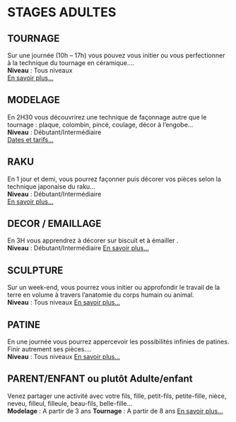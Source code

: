 # STAGES ADULTES
<!--
## Nom de la technique
_phrase d'accroche_
Durée :
Niveau : 
Tarif :
[En savoir plus...](page-technique)
-->
## TOURNAGE  
Sur une journée (10h – 17h) vous pouvez vous initier ou vous perfectionner à la technique du tournage en céramique.…   
**Niveau** : Tous niveaux    
[En savoir plus...](tournage_adultes)

## MODELAGE
En 2H30 vous découvrirez une technique de façonnage autre que le tournage : plaque, colombin, pincé, coulage, décor à l’engobe…   
**Niveau** : Débutant/Intermédiaire   
[Dates et tarifs...](modelage_adultes)

## RAKU  
En 1 jour et demi, vous pourrez façonner puis décorer vos pièces selon la technique japonaise du raku…   
**Niveau** : Débutant/Intermédiaire   
[En savoir plus...](raku_adultes) 

## DECOR / EMAILLAGE    
En 3H vous apprendrez à décorer sur biscuit et à émailler .    
**Niveau** : Débutant/Intermédiaire
[En savoir plus...](émaillage_adultes)

## SCULPTURE      
Sur un week-end, vous pourrez vous initier ou approfondir le travail de la terre en volume à travers l’anatomie du corps humain ou animal.   
**Niveau** : Tous niveaux
[En savoir plus...](sculpture_adultes)

## PATINE  
En une journée vous pourrez appercevoir les possibilités infinies de patines. Finir autrement ses pièces.…   
**Niveau** : Tous niveaux
[En savoir plus...](patine_adultes)

## PARENT/ENFANT ou plutôt Adulte/enfant 
Venez partager une activité avec votre fils, fille, petit-fils, petite-fille, nièce, neveu, filleul, filleule, beau-fils, belle-fille...  
**Modelage** : A partir de 3 ans
**Tournage** : A partir de 8 ans
[En savoir plus...](parent-enfant)
